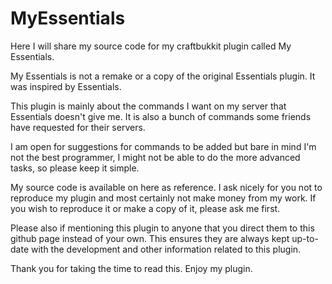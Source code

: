 MyEssentials
============

Here I will share my source code for my craftbukkit plugin called My Essentials.

My Essentials is not a remake or a copy of the original Essentials plugin. It was inspired by Essentials.

This plugin is mainly about the commands I want on my server that Essentials doesn't give me. It is also a bunch of commands some friends have requested for their servers.

I am open for suggestions for commands to be added but bare in mind I'm not the best programmer, I might not be able to do the more advanced tasks, so please keep it simple.

My source code is available on here as reference. I ask nicely for you not to reproduce my plugin and most certainly not make money from my work. If you wish to reproduce it or make a copy of it, please ask me first.

Please also if mentioning this plugin to anyone that you direct them to this github page instead of your own. This ensures they are always kept up-to-date with the development and other information related to this plugin.

Thank you for taking the time to read this. Enjoy my plugin.